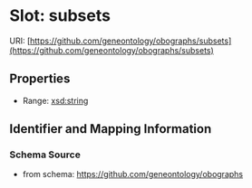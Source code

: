 # Slot: subsets

URI: [https://github.com/geneontology/obographs/subsets](https://github.com/geneontology/obographs/subsets)



<!-- no inheritance hierarchy -->


## Properties

 * Range: [xsd:string](http://www.w3.org/2001/XMLSchema#string)



## Identifier and Mapping Information







### Schema Source


* from schema: https://github.com/geneontology/obographs



